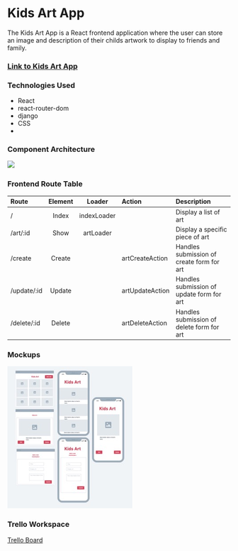 # Kids Art App 

The Kids Art App is a React frontend application where the user can store an image and description of their childs artwork to display to friends and family.

### [Link to Kids Art App](kids-art-app-frontend.netlify.app)

### Technologies Used

- React
- react-router-dom
- django
- CSS
- 

### Component Architecture

[![](https://mermaid.ink/img/pako:eNpl0LEOwiAQBuBXITdponFnMKlFjZODOokDgdM2ttAgjRrju3tATGxkgv8DjuMF2hkEDufG3XWlfGB7IS2jURyLrjux6XS-GG370GAYZ1jEjJVHCTMJp59MxIiumPHaDGUZRXtUAYfAVlH6zpD8H2PrqAap9lDLpBtr8JEDkYJd5e55vUxrekuZihY61M5mWn3pkKr-0vpLIpXMBBNo0beqNvRNr7hRQqiwpU44TY3yVwnSvmmf6oPbPa0GHnyPE8h9iVpdvGqBn1Vzw_cHKfhttQ?type=png)](https://mermaid.live/edit#pako:eNpl0LEOwiAQBuBXITdponFnMKlFjZODOokDgdM2ttAgjRrju3tATGxkgv8DjuMF2hkEDufG3XWlfGB7IS2jURyLrjux6XS-GG370GAYZ1jEjJVHCTMJp59MxIiumPHaDGUZRXtUAYfAVlH6zpD8H2PrqAap9lDLpBtr8JEDkYJd5e55vUxrekuZihY61M5mWn3pkKr-0vpLIpXMBBNo0beqNvRNr7hRQqiwpU44TY3yVwnSvmmf6oPbPa0GHnyPE8h9iVpdvGqBn1Vzw_cHKfhttQ)


### Frontend Route Table

| Route    | Element    | Loader |Action| Description|
| :---    | :----: | :----:    | :----   |:----   |
|/        |Index  | indexLoader|         |Display a list of art|
|/art/:id |Show   | artLoader  |          |Display a specific piece of art|
|/create  |Create |         | artCreateAction|Handles submission of create form for art|
|/update/:id  |Update |      |artUpdateAction|Handles submission of update form for art|
|/delete/:id |Delete |       |artDeleteAction|Handles submission of delete form for art|


### Mockups
![mockups here](./public/project4wireframe1.jpeg)

### Trello Workspace
[Trello Board](https://trello.com/b/ORFSAKW2/kids-art-app-project)